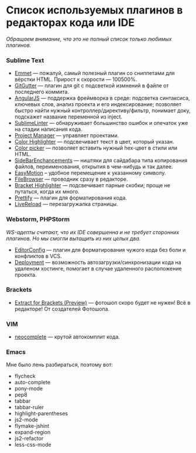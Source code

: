 # Список используемых плагинов в редакторах кода или IDE

_Обращаем внимание, что это не полный список только любимых плагинов._

### Sublime Text

- [Emmet](http://emmet.io) — пожалуй, самый полезный плагин со сниппетами для вёрстки HTML. Прирост к скорости — 100500%.
- [GitGutter](https://github.com/jisaacks/GitGutter) — плагин для git с подсветкой измнений в файле от последнего коммита.
- [AngularJS](https://github.com/angular-ui/AngularJS-sublime-package) — поддержка фреймворка в среде: подсветка синтаксиса, ключевых слов, анализ проекта и его индексирование; позволяет быстро найти нужный контроллер/директиву/фильтр, понимает доку, подскажет название переменной из inject.
- [SublimeLinter](http://www.sublimelinter.com/en/latest/) — обнаруживает большинство ошибок и опечаток  уже на стадии написания кода.
- [Project Manager](https://github.com/randy3k/Project-Manager) — управляет проектами.
- [Color Highlighter](https://github.com/Monnoroch/ColorHighlighter) — подсвечивает текст в цвет, который указан.
- [Color picker](http://weslly.github.io/ColorPicker/) — позволяет вставить нужный hex-цвет в стили или HTML.
- [SideBarEnchancements](https://github.com/titoBouzout/SideBarEnhancements) —  ништяки для сайдабара типа копирования файлов, переименования, открытия в чем-нибудь и так далее.
- [EasyMotion](https://github.com/tednaleid/sublime-EasyMotion) – удобное перемещение к указанному символу.
- [FileBrowser](https://github.com/aziz/SublimeFileBrowser) — проводник сразу в редакторе.
- [Bracket Highlighter](https://github.com/facelessuser/BracketHighlighter) — подсвечивает парные скобки; проще не путаться, когда их много.
- [Prettify](https://github.com/victorporof/Sublime-HTMLPrettify) — плагин для форматирования кода.
- [LiveReload](https://github.com/dz0ny/LiveReload-sublimetext2) — перезагружалка страницы.


### Webstorm, PHPStorm

_WS-адепты считают, что их IDE совершенна и не требует сторонних плагинов. Но мы смогли вытащить из них целых два._

- [EditorConfig](http://editorconfig.org) — плагин для форматирования чужого кода без боли и конфликтов в VCS.
- [Deployment](https://www.jetbrains.com/webstorm/help/deployment.html) — возможность автозагрузки/синхронизации кода на удаленом хостинге, помогает в случае удаленного расположение проекта.


### Brackets

- [Extract for Brackets (Preview)](https://github.com/adobe/brackets) — фотошоп скоро будет не нужен! Всё в редакторе! От создателей Фотошопа.

### VIM

- [neocomplete](https://github.com/Shougo/neocomplete.vim) — крутой автокомплит кода.

### Emacs

Мне было лень разбираться, поэтому вот:
- flycheck
- auto-complete
- pony-mode
- pep8
- tabbar
- tabbar-ruler
- highlight-parentheses
- js2-mode
- flymake-jshint
- expand-region
- js2-refactor
- less-css-mode



